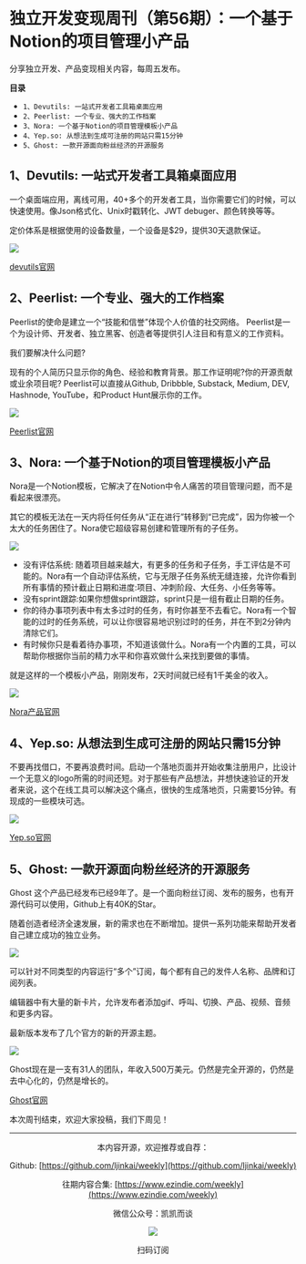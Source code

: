 # 独立开发变现周刊（第56期）：一个基于Notion的项目管理小产品

分享独立开发、产品变现相关内容，每周五发布。

**目录**
- `1、Devutils: 一站式开发者工具箱桌面应用`
- `2、Peerlist: 一个专业、强大的工作档案`
- `3、Nora: 一个基于Notion的项目管理模板小产品`
- `4、Yep.so: 从想法到生成可注册的网站只需15分钟`
- `5、Ghost: 一款开源面向粉丝经济的开源服务`

## 1、Devutils: 一站式开发者工具箱桌面应用

一个桌面端应用，离线可用，40+多个的开发者工具，当你需要它们的时候，可以快速使用。像Json格式化、Unix时戳转化、JWT debuger、颜色转换等等。

定价体系是根据使用的设备数量，一个设备是$29，提供30天退款保证。

![](https://snimg.jamyido.top/large/e6c9d24ely1h2m0r4x7evj21xe0t8wpo.jpg)

[devutils官网](https://devutils.app/)

## 2、Peerlist: 一个专业、强大的工作档案

Peerlist的使命是建立一个“技能和信誉”体现个人价值的社交网络。
Peerlist是一个为设计师、开发者、独立黑客、创造者等提供引人注目和有意义的工作资料。

我们要解决什么问题?

现有的个人简历只显示你的角色、经验和教育背景。那工作证明呢?你的开源贡献或业余项目呢?
Peerlist可以直接从Github, Dribbble, Substack, Medium, DEV, Hashnode, YouTube，和Product Hunt展示你的工作。

![](https://snimg.jamyido.top/large/e6c9d24ely1h2m0r64s89j20za0l4416.jpg)

[Peerlist官网](https://peerlist.io/)

## 3、Nora: 一个基于Notion的项目管理模板小产品

Nora是一个Notion模板，它解决了在Notion中令人痛苦的项目管理问题，而不是看起来很漂亮。

其它的模板无法在一天内将任何任务从“正在进行”转移到“已完成”，因为你被一个太大的任务困住了。Nora使它超级容易创建和管理所有的子任务。

![](https://snimg.jamyido.top/large/e6c9d24ely1h2m0r5ydzfj210n0u0whz.jpg)

- 没有评估系统: 随着项目越来越大，有更多的任务和子任务，手工评估是不可能的。Nora有一个自动评估系统，它与无限子任务系统无缝连接，允许你看到所有事情的预计截止日期和进度:项目、冲刺阶段、大任务、小任务等等。
- 没有sprint跟踪:如果你想做sprint跟踪，sprint只是一组有截止日期的任务。
- 你的待办事项列表中有太多过时的任务，有时你甚至不去看它。Nora有一个智能的过时的任务系统，可以让你很容易地识别过时的任务，并在不到2分钟内清除它们。
- 有时候你只是看着待办事项，不知道该做什么。Nora有一个内置的工具，可以帮助你根据你当前的精力水平和你喜欢做什么来找到要做的事情。

就是这样的一个模板小产品，刚刚发布，2天时间就已经有1千美金的收入。

![](https://snimg.jamyido.top/large/e6c9d24ely1h2m0r5sn4sj20p20ucgo9.jpg)

[Nora产品官网](https://www.getnora.page/)

## 4、Yep.so: 从想法到生成可注册的网站只需15分钟

不要再找借口，不要再浪费时间。启动一个落地页面并开始收集注册用户，比设计一个无意义的logo所需的时间还短。对于那些有产品想法，并想快速验证的开发者来说，这个在线工具可以解决这个痛点，很快的生成落地页，只需要15分钟。有现成的一些模块可选。

![](https://snimg.jamyido.top/large/e6c9d24ely1h2m0r5m0ykj21oq0u0q6o.jpg)

[Yep.so官网](https://yep.so/)

## 5、Ghost: 一款开源面向粉丝经济的开源服务

Ghost 这个产品已经发布已经9年了。是一个面向粉丝订阅、发布的服务，也有开源代码可以使用，Github上有40K的Star。

随着创造者经济全速发展，新的需求也在不断增加。提供一系列功能来帮助开发者自己建立成功的独立业务。

![](https://snimg.jamyido.top/large/e6c9d24ely1h2m0r5fiz8j20za0l4gnb.jpg)

可以针对不同类型的内容运行“多个”订阅，每个都有自己的发件人名称、品牌和订阅列表。

编辑器中有大量的新卡片，允许发布者添加gif、呼叫、切换、产品、视频、音频和更多内容。

最新版本发布了几个官方的新的开源主题。

![](https://snimg.jamyido.top/large/e6c9d24ely1h2m0r56jsyj20za0l40xk.jpg)

Ghost现在是一支有31人的团队，年收入500万美元。仍然是完全开源的，仍然是去中心化的，仍然是增长的。

[Ghost官网](https://ghost.org/)

本次周刊结束，欢迎大家投稿，我们下周见！

---
<center>
本内容开源，欢迎推荐或自荐：

Github: [https://github.com/ljinkai/weekly](https://github.com/ljinkai/weekly)

往期内容合集: [https://www.ezindie.com/weekly](https://www.ezindie.com/weekly)

微信公众号：凯凯而谈

![](http://qiniu.gafata.com/2019-03-17-web-bear.jpg?imageView2/2/w/200)

扫码订阅
</center>